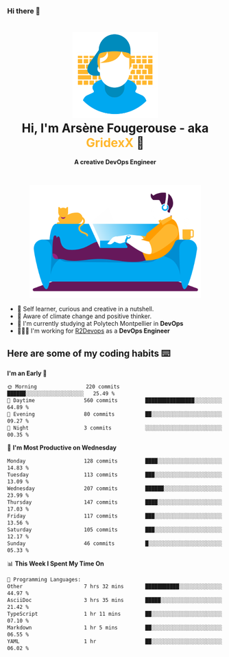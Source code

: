 ### Hi there 👋

<!--
**GridexX/gridexx** is a ✨ _special_ ✨ repository because its `README.md` (this file) appears on your GitHub profile.

Here are some ideas to get you started:

- 🔭 I’m currently working on ...
- 🌱 I’m currently learning ...
- 👯 I’m looking to collaborate on ...
- 🤔 I’m looking for help with ...
- 💬 Ask me about ...
- 📫 How to reach me: ...
- 😄 Pronouns: ...
- ⚡ Fun fact: ...
-->


<!-- Header -->
<h1 align="center">
  <img src="./images/user_profile.png" width="200">
  <br>
  Hi, I'm Arsène Fougerouse - aka <span style="color:#ffb72e">GridexX</span> 👋
</h1>


<p align="center">
  <b>A creative DevOps Engineer </b>
</p>
<br/>
<p align="center">
  <img src="./images/man_couch.png" width="400">
</p>

- 🎨 Self learner, curious and creative in a nutshell. 
- 🌱 Aware of climate change and positive thinker.
- 📕 I'm currently studying at Polytech Montpellier in **DevOps**
- 👨🏻‍💻 I'm working for [R2Devops](https://r2devops.io) as a **DevOps Engineer**


## Here are some of my coding habits ⌨️

<!-- Add a section about tech and Ops stack
  Like this one : https://github.com/Xanthus58#-tech-stack
-->
<!--START_SECTION:waka-->
**I'm an Early 🐤** 

```text
🌞 Morning                220 commits         ██████░░░░░░░░░░░░░░░░░░░   25.49 % 
🌆 Daytime                560 commits         ████████████████░░░░░░░░░   64.89 % 
🌃 Evening                80 commits          ██░░░░░░░░░░░░░░░░░░░░░░░   09.27 % 
🌙 Night                  3 commits           ░░░░░░░░░░░░░░░░░░░░░░░░░   00.35 % 
```
📅 **I'm Most Productive on Wednesday** 

```text
Monday                   128 commits         ████░░░░░░░░░░░░░░░░░░░░░   14.83 % 
Tuesday                  113 commits         ███░░░░░░░░░░░░░░░░░░░░░░   13.09 % 
Wednesday                207 commits         ██████░░░░░░░░░░░░░░░░░░░   23.99 % 
Thursday                 147 commits         ████░░░░░░░░░░░░░░░░░░░░░   17.03 % 
Friday                   117 commits         ███░░░░░░░░░░░░░░░░░░░░░░   13.56 % 
Saturday                 105 commits         ███░░░░░░░░░░░░░░░░░░░░░░   12.17 % 
Sunday                   46 commits          █░░░░░░░░░░░░░░░░░░░░░░░░   05.33 % 
```


📊 **This Week I Spent My Time On** 

```text
💬 Programming Languages: 
Other                    7 hrs 32 mins       ███████████░░░░░░░░░░░░░░   44.97 % 
AsciiDoc                 3 hrs 35 mins       █████░░░░░░░░░░░░░░░░░░░░   21.42 % 
TypeScript               1 hr 11 mins        ██░░░░░░░░░░░░░░░░░░░░░░░   07.10 % 
Markdown                 1 hr 5 mins         ██░░░░░░░░░░░░░░░░░░░░░░░   06.55 % 
YAML                     1 hr                ██░░░░░░░░░░░░░░░░░░░░░░░   06.02 % 
```


<!--END_SECTION:waka-->
